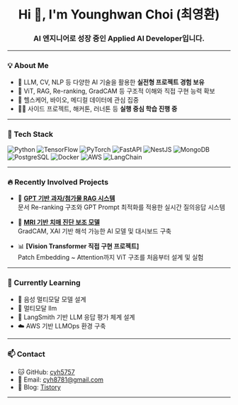 <h1 align="center">Hi 👋, I'm Younghwan Choi (최영환)</h1>
<h3 align="center">AI 엔지니어로 성장 중인 Applied AI Developer입니다.</h3>

---

### 💡 About Me

- 🤖 LLM, CV, NLP 등 다양한 AI 기술을 활용한 **실전형 프로젝트 경험 보유**
- 🧠 ViT, RAG, Re-ranking, GradCAM 등 구조적 이해와 직접 구현 능력 확보
- 💊 헬스케어, 바이오, 메디컬 데이터에 관심 집중
- 🏃‍♂️ 사이드 프로젝트, 해커톤, 러너톤 등 **실행 중심 학습 진행 중**

---

### 🧰 Tech Stack

![Python](https://img.shields.io/badge/-Python-3776AB?logo=python&logoColor=white)
![TensorFlow](https://img.shields.io/badge/-TensorFlow-FF6F00?logo=tensorflow&logoColor=white)
![PyTorch](https://img.shields.io/badge/-PyTorch-EE4C2C?logo=pytorch&logoColor=white)
![FastAPI](https://img.shields.io/badge/-FastAPI-009688?logo=fastapi)
![NestJS](https://img.shields.io/badge/-NestJS-E0234E?logo=nestjs)
![MongoDB](https://img.shields.io/badge/-MongoDB-47A248?logo=mongodb&logoColor=white)
![PostgreSQL](https://img.shields.io/badge/-PostgreSQL-4169E1?logo=postgresql&logoColor=white)
![Docker](https://img.shields.io/badge/-Docker-2496ED?logo=docker)
![AWS](https://img.shields.io/badge/-AWS-232F3E?logo=amazon-aws)
![LangChain](https://img.shields.io/badge/-LangChain-2e8b57?logo=data&logoColor=white)

---


### 🔥 Recently Involved Projects

- 🧠 **[GPT 기반 과자/첨가물 RAG 시스템](https://github.com/cyh5757/HackathonLLM)**  
  문서 Re-ranking 구조와 GPT Prompt 최적화를 적용한 실시간 질의응답 시스템

- 🧬 **[MRI 기반 치매 진단 보조 모델](https://github.com/cyh5757/memoria_AI)**  
  GradCAM, XAI 기반 해석 가능한 AI 모델 및 대시보드 구축

- 📊 **[Vision Transformer 직접 구현 프로젝트]**  
  Patch Embedding ~ Attention까지 ViT 구조를 처음부터 설계 및 실험

---

### 🌱 Currently Learning

- 🤝 음성 멀티모달 모델 설계
- 🗽 멀티모달 llm
- 🔬 LangSmith 기반 LLM 응답 평가 체계 설계
- ☁️ AWS 기반 LLMOps 환경 구축

---

### 📫 Contact

- 🐱 GitHub: [cyh5757](https://github.com/cyh5757)  
- 📩 Email: cyh8781@gmail.com  
- 📝 Blog: [Tistory](https://retrospect-box.tistory.com)

---
